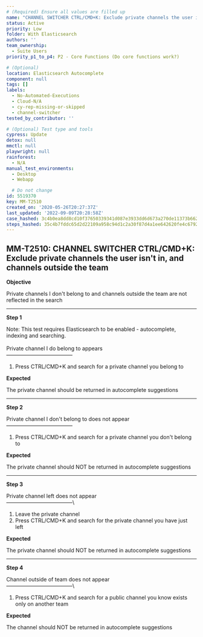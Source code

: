 ```yaml
---
# (Required) Ensure all values are filled up
name: "CHANNEL SWITCHER CTRL/CMD+K: Exclude private channels the user isn't in, and channels outside the team"
status: Active
priority: Low
folder: With Elasticsearch
authors: ''
team_ownership:
  - Suite Users
priority_p1_to_p4: P2 - Core Functions (Do core functions work?)

# (Optional)
location: Elasticsearch Autocomplete
component: null
tags: []
labels:
  - No-Automated-Executions
  - Cloud-N/A
  - cy-rep-missing-or-skipped
  - channel-switcher
tested_by_contributor: ''

# (Optional) Test type and tools
cypress: Update
detox: null
mmctl: null
playwright: null
rainforest:
  - N/A
manual_test_environments:
  - Desktop
  - Webapp

  # Do not change
id: 5519370
key: MM-T2510
created_on: '2020-05-26T20:27:37Z'
last_updated: '2022-09-09T20:28:58Z'
case_hashed: 3c4b0ea8dd8cd10f37650339341d087e3933dd6d673a270de11373b662d808614dace8903896fc5549ccf66b1ffc0878
steps_hashed: 35c4b7fddc65d2d22109a958c94d1c2a30f87d4a1ee642620fe4c67926c23f704a51cb00c82dcfb058d518b8ad47fccc
---
```


<!-- (Auto-generated) Based on frontmatter's "key" and "name" -->

## MM-T2510: CHANNEL SWITCHER CTRL/CMD+K: Exclude private channels the user isn't in, and channels outside the team

**Objective**

Private channels I don't belong to and channels outside the team are not reflected in the search

---

**Step 1**

Note: This test requires Elasticsearch to be enabled - autocomplete, indexing and searching.\
\
Private channel I do belong to appears\
–––––––––––––––––––––––––

1. Press CTRL/CMD+K and search for a private channel you belong to

**Expected**

The private channel should be returned in autocomplete suggestions

---

**Step 2**

Private channel I don't belong to does not appear\
–––––––––––––––––––––––––

1. Press CTRL/CMD+K and search for a private channel you don't belong to

**Expected**

The private channel should NOT be returned in autocomplete suggestions

---

**Step 3**

Private channel left does not appear\
–––––––––––––––––––––––––\\

1. Leave the private channel
2. Press CTRL/CMD+K and search for the private channel you have just left

**Expected**

The private channel should NOT be returned in autocomplete suggestions

---

**Step 4**

Channel outside of team does not appear\
–––––––––––––––––––––––––\\

1. Press CTRL/CMD+K and search for a public channel you know exists only on another team

**Expected**

The channel should NOT be returned in autocomplete suggestions
